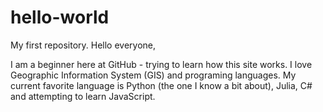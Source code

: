# hello-world
My first repository.
Hello everyone,

I am a beginner here at GitHub - trying to learn how this site works. I love Geographic Information System (GIS) and programing languages. My current favorite language is Python (the one I know a bit about), Julia, C# and attempting to learn JavaScript. 
